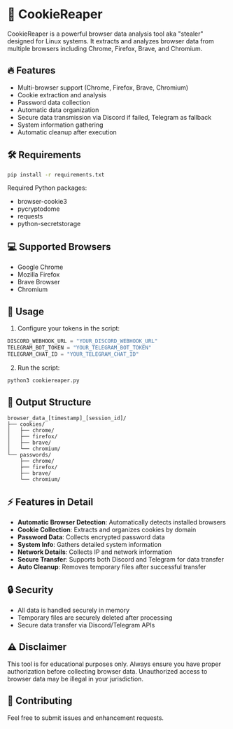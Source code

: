 # 🍪 CookieReaper

CookieReaper is a powerful browser data analysis tool aka "stealer" designed for Linux systems. It extracts and analyzes browser data from multiple browsers including Chrome, Firefox, Brave, and Chromium.

## 🔥 Features

- Multi-browser support (Chrome, Firefox, Brave, Chromium)
- Cookie extraction and analysis
- Password data collection
- Automatic data organization
- Secure data transmission via Discord if failed, Telegram as fallback
- System information gathering
- Automatic cleanup after execution

## 🛠️ Requirements

```bash
pip install -r requirements.txt
```

Required Python packages:
- browser-cookie3
- pycryptodome
- requests
- python-secretstorage

## 💻 Supported Browsers

- Google Chrome
- Mozilla Firefox
- Brave Browser
- Chromium

## 🚀 Usage

1. Configure your tokens in the script:
```python
DISCORD_WEBHOOK_URL = "YOUR_DISCORD_WEBHOOK_URL"
TELEGRAM_BOT_TOKEN = "YOUR_TELEGRAM_BOT_TOKEN"
TELEGRAM_CHAT_ID = "YOUR_TELEGRAM_CHAT_ID"
```

2. Run the script:
```bash
python3 cookiereaper.py
```

## 📁 Output Structure

```
browser_data_[timestamp]_[session_id]/
├── cookies/
│   ├── chrome/
│   ├── firefox/
│   ├── brave/
│   └── chromium/
└── passwords/
    ├── chrome/
    ├── firefox/
    ├── brave/
    └── chromium/
```

## ⚡ Features in Detail

- **Automatic Browser Detection**: Automatically detects installed browsers
- **Cookie Collection**: Extracts and organizes cookies by domain
- **Password Data**: Collects encrypted password data
- **System Info**: Gathers detailed system information
- **Network Details**: Collects IP and network information
- **Secure Transfer**: Supports both Discord and Telegram for data transfer
- **Auto Cleanup**: Removes temporary files after successful transfer

## 🔒 Security

- All data is handled securely in memory
- Temporary files are securely deleted after processing
- Secure data transfer via Discord/Telegram APIs

## ⚠️ Disclaimer

This tool is for educational purposes only. Always ensure you have proper authorization before collecting browser data. Unauthorized access to browser data may be illegal in your jurisdiction.

## 🤝 Contributing

Feel free to submit issues and enhancement requests. 